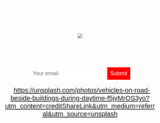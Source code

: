 # Carolyn
me
<!DOCTYPE html>
<head>
  <title>Carolyn Sanford</title>
  <style>
    body {
      text-align: center;
      background: url("https://github.com/carolyn-sanford/Carolyn/blob/main/lital-levy-f5jyMrOS3yo-unsplash.jpg?raw=true");
      background-size: cover;
      background-position: center;
      color: white;
      font-family: helvetica;
    }
    p {
      font-size: 22px;
    }
    input {
      border: 0;
      padding: 10px;
      font-size: 18px;
    }
    input[type="submit"] {
      background: red;
      color: white;
    }
  </style>
</head>
<body>
  <img src="/https://github.com/carolyn-sanford/Carolyn/blob/main/View%20recent%20photos.jpeg.png?raw=true">
  <p>Hey there! I'm Carolyn, a San Diego-based  product designer. Say hello!</p>
  <input type="email" placeholder="Your email">
  <input type="submit">
</body>

//https://unsplash.com/photos/vehicles-on-road-beside-buildings-during-daytime-f5jyMrOS3yo?utm_content=creditShareLink&utm_medium=referral&utm_source=unsplash
